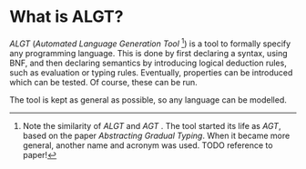  What is ALGT?
===============

_ALGT_ (_Automated Language Generation Tool_ [^AGT-Name]) is a tool to formally specify any programming language. This is done by first declaring a syntax, using BNF, and then declaring semantics by introducing logical deduction rules, such as evaluation or typing rules.  Eventually, properties can be introduced which can be tested. Of course, these can be run.

The tool is kept as general as possible, so any language can be modelled.


[^AGT-Name]: Note the similarity of _ALGT_ and _AGT_ . The tool started its life as _AGT_, based on the paper _Abstracting Gradual Typing_. When it became more general, another name and acronym was used. TODO reference to paper!

